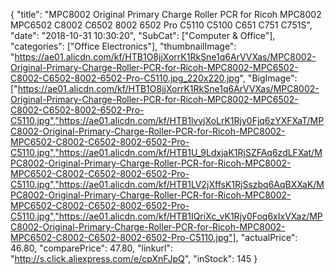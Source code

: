 {
	"title": "MPC8002 Original Primary Charge Roller PCR for Ricoh MPC8002 MPC6502 C8002 C6502 8002 6502 Pro C5110 C5100 C651 C751 C751S",
	"date": "2018-10-31 10:30:20",
	"SubCat": ["Computer & Office"],
	"categories": ["Office Electronics"],
	"thumbnailImage": "https://ae01.alicdn.com/kf/HTB1O8jjXorrK1RkSne1q6ArVVXas/MPC8002-Original-Primary-Charge-Roller-PCR-for-Ricoh-MPC8002-MPC6502-C8002-C6502-8002-6502-Pro-C5110.jpg_220x220.jpg",
	"BigImage": ["https://ae01.alicdn.com/kf/HTB1O8jjXorrK1RkSne1q6ArVVXas/MPC8002-Original-Primary-Charge-Roller-PCR-for-Ricoh-MPC8002-MPC6502-C8002-C6502-8002-6502-Pro-C5110.jpg","https://ae01.alicdn.com/kf/HTB1lvvjXoLrK1Rjy0Fjq6zYXFXaT/MPC8002-Original-Primary-Charge-Roller-PCR-for-Ricoh-MPC8002-MPC6502-C8002-C6502-8002-6502-Pro-C5110.jpg","https://ae01.alicdn.com/kf/HTB1U_9LdxjaK1RjSZFAq6zdLFXat/MPC8002-Original-Primary-Charge-Roller-PCR-for-Ricoh-MPC8002-MPC6502-C8002-C6502-8002-6502-Pro-C5110.jpg","https://ae01.alicdn.com/kf/HTB1LV2jXffsK1RjSszbq6AqBXXaK/MPC8002-Original-Primary-Charge-Roller-PCR-for-Ricoh-MPC8002-MPC6502-C8002-C6502-8002-6502-Pro-C5110.jpg","https://ae01.alicdn.com/kf/HTB1IQriXc_vK1Rjy0Foq6xIxVXaz/MPC8002-Original-Primary-Charge-Roller-PCR-for-Ricoh-MPC8002-MPC6502-C8002-C6502-8002-6502-Pro-C5110.jpg"],
	"actualPrice": 46.80,
	"comparePrice": 47.80,
	"linkurl": "http://s.click.aliexpress.com/e/cpXnFJpQ",
	"inStock": 145
}

